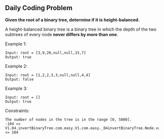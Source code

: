 ## Daily Coding Problem

**Given the root of a binary tree, determine if it is **height-balanced**.**

A height-balanced binary tree is a binary tree in which the depth of the two subtrees of every node **never differs by more than one**.

Example 1:

```
Input: root = [3,9,20,null,null,15,7]
Output: true
```

Example 2:
```
Input: root = [1,2,2,3,3,null,null,4,4]
Output: false
```

Example 3:
```
Input: root = []
Output: true
```

Constraints:
```
The number of nodes in the tree is in the range [0, 5000].
-104 <= V1.04.invertBinaryTree.com.easy.V1.com.easy._04invertBinaryTree.Node.val <= 104
```